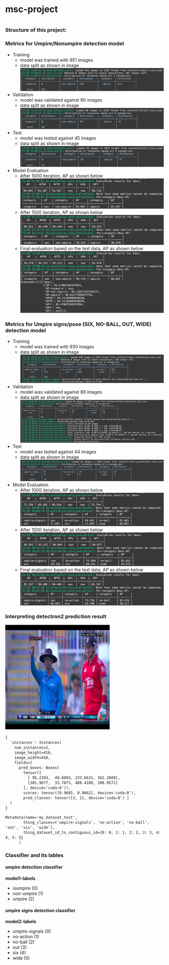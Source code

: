 # msc-project
# 

### Structure of this project:

### Metrics for Umpire/Nonumpire detection model
- Training
  - model was trained with 951 images
  - data split as shown in image ![image](./metrics/m1_train_samples.png)
- Validation
  - model was validated against 90 images
  - data split as shown in image ![image](./metrics/m1_validation_samples.png)
- Test
  - model was tested against 45 images
  - data split as shown in image ![image](./metrics/m1_test_samples.png)
- Model Evaluation
  - After 1000 iteration, AP as shown below
    ![evaluation](./metrics/m1_1000th_iteration_eval_result.png)
  - After 1500 iteration, AP as shown below
    ![evaluation](./metrics/m1_1500th_iteration_eval_result.png)
  - Final evaluation based on the test data, AP as shown below
    ![evaluation](./metrics/m1_eval_result.png)


### Metrics for Umpire signs/pose (SIX, NO-BALL, OUT, WIDE) detection model
- Training
  - model was trained with 930 images
  - data split as shown in image ![image](./metrics/m2_train_samples.png)
- Validation
  - model was validated against 88 images
  - data split as shown in image ![image](./metrics/m2_validation_samples.png)
- Test
  - model was tested against 44 images
  - data split as shown in image ![image](./metrics/m2_test_samples.png)
- Model Evaluation
  - After 1000 iteration, AP as shown below
    ![evaluation](./metrics/m2_1000th_iteration_eval_result.png)
  - After 1500 iteration, AP as shown below
    ![evaluation](./metrics/m2_1500th_iteration_eval_result.png)
  - Final evaluation based on the test data, AP as shown below
    ![evaluation](./metrics/m2_eval_result.png)


### Interpreting detectron2 prediction result
![Predicted image](./output/predicted_image.png)
```
{
  'instances': Instances(
    num_instances=2, 
    image_height=416, 
    image_width=416, 
    fields=[
      pred_boxes: Boxes(
        tensor([
          [ 95.2393,  49.6693, 233.6631, 362.2609],
          [301.9677,  33.7873, 408.4108, 380.9571]
        ], device='cuda:0')),
        scores: tensor([0.9685, 0.9662], device='cuda:0'), 
        pred_classes: tensor([3, 1], device='cuda:0') ]
  )
}
```

```
Metadata(name='my_dataset_test', 
        thing_classes=['umpire-signals', 'no-action', 'no-ball', 'out', 'six', 'wide'], 
        thing_dataset_id_to_contiguous_id={0: 0, 1: 1, 2: 2, 3: 3, 4: 4, 5: 5}
      )
```

### Classifier and its lables
#### umpire detection classifier
**model1-labels**
- isumpire (0)
- non-umpire (1)
- umpire (2)

#### umpire signs detection classifier
**model2-labels**
- umpire-signals (0)
- no-action (1)
- no-ball (2)
- out (3)
- six (4)
- wide (5)
